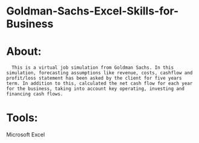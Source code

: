 # Goldman-Sachs-Excel-Skills-for-Business

# About:
      This is a virtual job simulation from Goldman Sachs. In this simulation, forecasting assumptions like revenue, costs, cashflow and profit/loss statement has been asked by the client for five years term. In addition to this, calculated the net cash flow for each year for the business, taking into account key operating, investing and financing cash flows. 

# Tools:
Microsoft Excel
